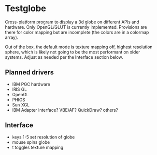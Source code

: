 # Testglobe
Cross-platform program to display a 3d globe on different APIs and hardware. Only OpenGL/GLUT is currently implemented. Provisions are there for color mapping but are incomplete (the colors are in a colormap array).

Out of the box, the default mode is texture mapping off, highest resolution sphere, which is likely not going to be the most performant on older systems. Adjust as needed per the Interface section below.

## Planned drivers
* IBM PGC hardware
* IRIS GL
* OpenGL
* PHIGS
* Sun XGL
* IBM Adapter Interface? VBE/AF? QuickDraw? others?

## Interface
* keys 1-5 set resolution of globe
* mouse spins globe
* t toggles texture mapping
